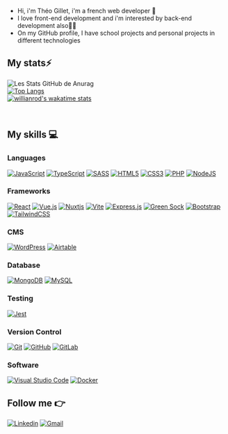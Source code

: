 - Hi, i'm Théo Gillet, i'm a french web developer 👋
- I love front-end development and i'm interested by back-end development also👨‍💻
- On my GitHub profile, I have school projects and personal projects in different technologies

## My stats⚡️

![Les Stats GitHub de Anurag](https://github-readme-stats.vercel.app/api?username=theo-code33&show_icons=true&theme=github_dark&count_private=true&line_height=28.5)
<br/>
[![Top Langs](https://github-readme-stats.vercel.app/api/top-langs/?username=theo-code33&layout=compact&langs_count=12&theme=github_dark&card_width=445)](https://github.com/anuraghazra/github-readme-stats)
<br/>
[![willianrod's wakatime stats](https://github-readme-stats.vercel.app/api/wakatime?username=theo_code33&layout=compact&langs_count=12&theme=github_dark)](https://github.com/anuraghazra/github-readme-stats)

<br>

## My skills 💻

### Languages

[![JavaScript](https://img.shields.io/badge/javascript-%23323330.svg?style=for-the-badge&logo=javascript&logoColor=%23F7DF1E)](https://developer.mozilla.org/fr/docs/Web/JavaScript)
[![TypeScript](https://img.shields.io/badge/typescript-%23007ACC.svg?style=for-the-badge&logo=typescript&logoColor=white)](https://www.typescriptlang.org/)
[![SASS](https://img.shields.io/badge/SASS-hotpink.svg?style=for-the-badge&logo=SASS&logoColor=white)](https://sass-lang.com/)
[![HTML5](https://img.shields.io/badge/html5-%23E34F26.svg?style=for-the-badge&logo=html5&logoColor=white)](https://www.w3.org/standards/webdesign/htmlcss)
[![CSS3](https://img.shields.io/badge/css3-%231572B6.svg?style=for-the-badge&logo=css3&logoColor=white)](https://www.w3.org/standards/webdesign/htmlcss)
[![PHP](https://img.shields.io/badge/php-%23777BB4.svg?style=for-the-badge&logo=php&logoColor=white)](https://www.php.net/)
[![NodeJS](https://img.shields.io/badge/node.js-6DA55F?style=for-the-badge&logo=node.js&logoColor=white)](https://nodejs.org/en/)

### Frameworks

[![React](https://img.shields.io/badge/react-%2320232a.svg?style=for-the-badge&logo=react&logoColor=%2361DAFB)](https://reactjs.org/)
[![Vue.js](https://img.shields.io/badge/vuejs-%2335495e.svg?style=for-the-badge&logo=vuedotjs&logoColor=%234FC08D)](https://vuejs.org/)
[![Nuxtjs](https://img.shields.io/badge/Nuxt-002E3B?style=for-the-badge&logo=nuxtdotjs&logoColor=#00DC82)](https://nuxtjs.org/)
[![Vite](https://img.shields.io/badge/vite-%23646CFF.svg?style=for-the-badge&logo=vite&logoColor=white)](https://vitejs.dev/)
[![Express.js](https://img.shields.io/badge/express.js-%23404d59.svg?style=for-the-badge&logo=express&logoColor=%2361DAFB)](http://expressjs.com/)
[![Green Sock](https://img.shields.io/badge/green%20sock-88CE02?style=for-the-badge&logo=greensock&logoColor=white)](https://greensock.com/gsap/)
[![Bootstrap](https://img.shields.io/badge/bootstrap-%23563D7C.svg?style=for-the-badge&logo=bootstrap&logoColor=white)](https://getbootstrap.com/)
[![TailwindCSS](https://img.shields.io/badge/tailwindcss-%2338B2AC.svg?style=for-the-badge&logo=tailwind-css&logoColor=white)](https://tailwindcss.com/)

### CMS

[![WordPress](https://img.shields.io/badge/WordPress-%23117AC9.svg?style=for-the-badge&logo=WordPress&logoColor=white)](https://wordpress.org/)
[![Airtable](https://img.shields.io/badge/Airtable-18BFFF?style=for-the-badge&logo=Airtable&logoColor=white)](https://airtable.com/)

### Database

[![MongoDB](https://img.shields.io/badge/MongoDB-%234ea94b.svg?style=for-the-badge&logo=mongodb&logoColor=white)](https://www.mongodb.com/home)
[![MySQL](https://img.shields.io/badge/mysql-%2300f.svg?style=for-the-badge&logo=mysql&logoColor=white)](https://www.mysql.com/)

### Testing

[![Jest](https://img.shields.io/badge/-jest-%23C21325?style=for-the-badge&logo=jest&logoColor=white)](https://jestjs.io/)

### Version Control

[![Git](https://img.shields.io/badge/git-%23F05033.svg?style=for-the-badge&logo=git&logoColor=white)](https://git-scm.com/)
[![GitHub](https://img.shields.io/badge/github-%23121011.svg?style=for-the-badge&logo=github&logoColor=white)](https://github.com/theo-code33)
[![GitLab](https://img.shields.io/badge/gitlab-%23181717.svg?style=for-the-badge&logo=gitlab&logoColor=white)](https://gitlab.com/)

### Software

[![Visual Studio Code](https://img.shields.io/badge/Visual%20Studio%20Code-0078d7.svg?style=for-the-badge&logo=visual-studio-code&logoColor=white)](https://code.visualstudio.com/)
[![Docker](https://img.shields.io/badge/docker-%230db7ed.svg?style=for-the-badge&logo=docker&logoColor=white)](https://www.docker.com/)

## Follow me 👉
[![Linkedin](https://img.shields.io/badge/LinkedIn-0078D4?style=for-the-badge&logo=linkedin&logoColor=white)](https://www.linkedin.com/in/theo-gillet/)
[![Gmail](https://img.shields.io/badge/gmail-c14438?&style=for-the-badge&logo=gmail&logoColor=white)](mailto:gillettheo1@gmail.com)
